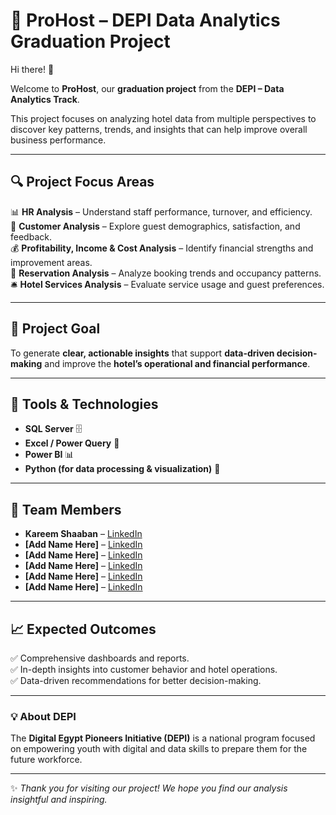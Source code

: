 # 🏨 ProHost – DEPI Data Analytics Graduation Project  

Hi there! 👋  

Welcome to **ProHost**, our **graduation project** from the **DEPI – Data Analytics Track**.  

This project focuses on analyzing hotel data from multiple perspectives to discover key patterns, trends, and insights that can help improve overall business performance.

---

## 🔍 Project Focus Areas  
📊 **HR Analysis** – Understand staff performance, turnover, and efficiency.  
💬 **Customer Analysis** – Explore guest demographics, satisfaction, and feedback.  
💰 **Profitability, Income & Cost Analysis** – Identify financial strengths and improvement areas.  
📅 **Reservation Analysis** – Analyze booking trends and occupancy patterns.  
🛎️ **Hotel Services Analysis** – Evaluate service usage and guest preferences.

---

## 🎯 Project Goal  
To generate **clear, actionable insights** that support **data-driven decision-making** and improve the **hotel’s operational and financial performance**.

---

## 🧰 Tools & Technologies  
- **SQL Server** 🗄️  
- **Excel / Power Query** 📑  
- **Power BI** 📊  
- **Python (for data processing & visualization)** 🐍  

---

## 👥 Team Members  
- **Kareem Shaaban** – [LinkedIn](https://www.linkedin.com/in/kareem-shaaban-)  
- **[Add Name Here]** – [LinkedIn]()  
- **[Add Name Here]** – [LinkedIn]()  
- **[Add Name Here]** – [LinkedIn]()
- **[Add Name Here]** – [LinkedIn]()
- **[Add Name Here]** – [LinkedIn]()  

---

## 📈 Expected Outcomes  
✅ Comprehensive dashboards and reports.  
✅ In-depth insights into customer behavior and hotel operations.  
✅ Data-driven recommendations for better decision-making.  

---

### 💡 About DEPI  
The **Digital Egypt Pioneers Initiative (DEPI)** is a national program focused on empowering youth with digital and data skills to prepare them for the future workforce.

---

✨ *Thank you for visiting our project! We hope you find our analysis insightful and inspiring.*  
